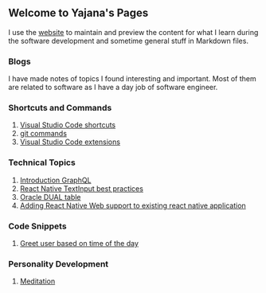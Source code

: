 ## Welcome to Yajana's Pages

I use the [website](https://github.com/YajanaRao/yajanarao.github.io) to maintain and preview the content for what I learn during the software development and sometime general stuff in Markdown files.

### Blogs

I have made notes of topics I found interesting and important. Most of them are related to software as I have a day job of software engineer.

### Shortcuts and Commands

1. [Visual Studio Code shortcuts](/vscode-shortcuts.md)
2. [git commands](/git-commands.md)
3. [Visual Studio Code extensions](/vscode-extensions.md)

### Technical Topics

1. [Introduction GraphQL](/graphql-introduction.md)
2. [React Native TextInput best practices](/best-practices-while-using-textinput.md)
3. [Oracle DUAL table](/dual-table.md)
4. [Adding React Native Web support to existing react native application](/integrate-react-native-web-to-existing-application.md)

### Code Snippets

1. [Greet user based on time of the day](/time-based-greeting.md)

### Personality Development

1. [Meditation](/guide-to-meditation.md)
